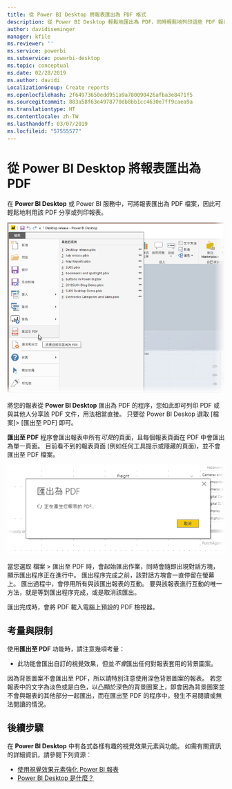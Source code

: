 ```yaml
---
title: 從 Power BI Desktop 將報表匯出為 PDF 格式
description: 從 Power BI Desktop 輕鬆地匯出為 PDF，同時輕鬆地列印這些 PDF 報表
author: davidiseminger
manager: kfile
ms.reviewer: ''
ms.service: powerbi
ms.subservice: powerbi-desktop
ms.topic: conceptual
ms.date: 02/28/2019
ms.author: davidi
LocalizationGroup: Create reports
ms.openlocfilehash: 2f64973650edd951a9a780090426afba3e8471f5
ms.sourcegitcommit: 883a58f63e4978770db8bb1cc4630e7ff9caea9a
ms.translationtype: HT
ms.contentlocale: zh-TW
ms.lasthandoff: 03/07/2019
ms.locfileid: "57555577"
---
```

# <a name="export-reports-to-pdf-from-power-bi-desktop"></a>從 Power BI Desktop 將報表匯出為 PDF
在 **Power BI Desktop** 或 Power BI 服務中，可將報表匯出為 PDF 檔案，因此可輕鬆地利用該 PDF 分享或列印報表。

![匯出為 PDF](media/desktop-export-to-pdf/export-to-pdf_01.png)

將您的報表從 **Power BI Desktop** 匯出為 PDF 的程序，您如此即可列印 PDF 或與其他人分享該 PDF 文件，用法相當直接。 只要從 Power BI Deskop 選取 [檔案]> [匯出至 PDF] 即可。

**匯出至 PDF** 程序會匯出報表中所有*可見*的頁面，且每個報表頁面在 PDF 中會匯出為單一頁面。 目前看不到的報表頁面 (例如任何工具提示或隱藏的頁面)，並不會匯出至 PDF 檔案。 

![匯出至 PDF 正在處理中](media/desktop-export-to-pdf/export-to-pdf_02.png)

當您選取 檔案 > 匯出至 PDF 時，會起始匯出作業，同時會隨即出現對話方塊，顯示匯出程序正在進行中。 匯出程序完成之前，該對話方塊會一直停留在螢幕上。 匯出過程中，會停用所有與該匯出報表的互動。 要與該報表進行互動的唯一方法，就是等到匯出程序完成，或是取消該匯出。 

匯出完成時，會將 PDF 載入電腦上預設的 PDF 檢視器。 

## <a name="considerations-and-limitations"></a>考量與限制
使用**匯出至 PDF** 功能時，請注意幾項考量：

* 此功能會匯出自訂的視覺效果，但並*不會*匯出任何對報表套用的背景圖案。

因為背景圖案不會匯出至 PDF，所以請特別注意使用深色背景圖案的報表。 若您報表中的文字為淡色或是白色，以凸顯於深色的背景圖案上，即會因為背景圖案並不會與報表的其他部分一起匯出，而在匯出至 PDF 的程序中，發生不易閱讀或無法閱讀的情況。 



## <a name="next-steps"></a>後續步驟
在 **Power BI Desktop** 中有各式各樣有趣的視覺效果元素與功能。 如需有關資訊的詳細資訊，請參閱下列資源︰

* [使用視覺效果元素強化 Power BI 報表](desktop-visual-elements-for-reports.md)
* [Power BI Desktop 是什麼？](desktop-what-is-desktop.md)


